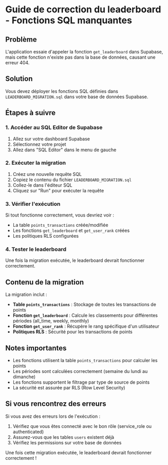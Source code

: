 # Guide de correction du leaderboard - Fonctions SQL manquantes

## Problème
L'application essaie d'appeler la fonction `get_leaderboard` dans Supabase, mais cette fonction n'existe pas dans la base de données, causant une erreur 404.

## Solution
Vous devez déployer les fonctions SQL définies dans `LEADERBOARD_MIGRATION.sql` dans votre base de données Supabase.

## Étapes à suivre

### 1. Accéder au SQL Editor de Supabase

1. Allez sur votre dashboard Supabase
2. Sélectionnez votre projet
3. Allez dans "SQL Editor" dans le menu de gauche

### 2. Exécuter la migration

1. Créez une nouvelle requête SQL
2. Copiez le contenu du fichier `LEADERBOARD_MIGRATION.sql`
3. Collez-le dans l'éditeur SQL
4. Cliquez sur "Run" pour exécuter la requête

### 3. Vérifier l'exécution

Si tout fonctionne correctement, vous devriez voir :
- La table `points_transactions` créée/modifiée
- Les fonctions `get_leaderboard` et `get_user_rank` créées
- Les politiques RLS configurées

### 4. Tester le leaderboard

Une fois la migration exécutée, le leaderboard devrait fonctionner correctement.

## Contenu de la migration

La migration inclut :

- **Table `points_transactions`** : Stockage de toutes les transactions de points
- **Fonction `get_leaderboard`** : Calcule les classements pour différentes périodes (all_time, weekly, monthly)
- **Fonction `get_user_rank`** : Récupère le rang spécifique d'un utilisateur
- **Politiques RLS** : Sécurité pour les transactions de points

## Notes importantes

- Les fonctions utilisent la table `points_transactions` pour calculer les points
- Les périodes sont calculées correctement (semaine du lundi au dimanche)
- Les fonctions supportent le filtrage par type de source de points
- La sécurité est assurée par RLS (Row Level Security)

## Si vous rencontrez des erreurs

Si vous avez des erreurs lors de l'exécution :

1. Vérifiez que vous êtes connecté avec le bon rôle (service_role ou authenticated)
2. Assurez-vous que les tables `users` existent déjà
3. Vérifiez les permissions sur votre base de données

Une fois cette migration exécutée, le leaderboard devrait fonctionner correctement !
